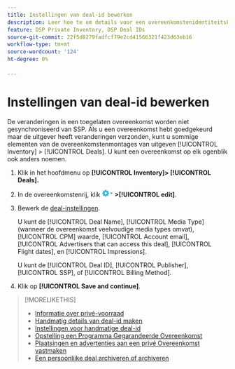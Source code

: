 ```yaml
---
title: Instellingen van deal-id bewerken
description: Leer hoe te om details voor een overeenkomstenidentiteitskaart uit te geven
feature: DSP Private Inventory, DSP Deal IDs
source-git-commit: 22f5d8279fadfcf79e2cd41566321f423d63eb16
workflow-type: tm+mt
source-wordcount: '124'
ht-degree: 0%

---
```


# Instellingen van deal-id bewerken

De veranderingen in een toegelaten overeenkomst worden niet gesynchroniseerd van SSP. Als u een overeenkomst hebt goedgekeurd maar de uitgever heeft veranderingen verzonden, kunt u sommige elementen van de overeenkomstenmontages van uitgeven [!UICONTROL Inventory] > [!UICONTROL Deals]. U kunt een overeenkomst op elk ogenblik ook anders noemen.

1. Klik in het hoofdmenu op **[!UICONTROL Inventory]> [!UICONTROL Deals].**

1. In de overeenkomstenrij, klik  ![Menu Opties](/help/dsp/assets/options-menu.png) **>[!UICONTROL edit]**.

1. Bewerk de [deal-instellingen](deal-id-settings.md).

   U kunt de [!UICONTROL Deal Name], [!UICONTROL Media Type] (wanneer de overeenkomst veelvoudige media types omvat), [!UICONTROL CPM] waarde, [!UICONTROL Account email], [!UICONTROL Advertisers that can access this deal], [!UICONTROL Flight dates], en [!UICONTROL Impressions].

   U kunt de [!UICONTROL Deal ID], [!UICONTROL Publisher], [!UICONTROL SSP], of [!UICONTROL Billing Method].

1. Klik op **[!UICONTROL Save and continue]**.

>[!MORELIKETHIS]
>
>* [Informatie over privé-voorraad](private-inventory-about.md)
>* [Handmatig details van deal-id maken](deal-id-create.md)
>* [Instellingen voor handmatige deal-id](deal-id-settings.md)
>* [Opstelling een Programma Gegarandeerde Overeenkomst](programmatic-guaranteed-set-up.md)
>* [Plaatsingen en advertenties aan een privé Overeenkomst vastmaken](/help/dsp/inventory/deal-id-attach-placements.md)
>* [Een persoonlijke deal archiveren of archiveren](/help/dsp/inventory/private-deal-archive-unarchive.md)

